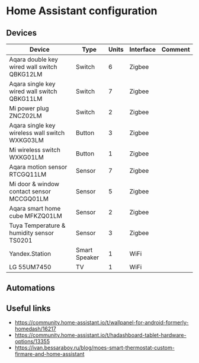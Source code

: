# Home Assistant configuration

## Devices

| Device                                         | Type          | Units | Interface | Comment |
| ---------------------------------------------- | ------------- | ----- | --------- | ------- |
| Aqara double key wired wall switch QBKG12LM    | Switch        | 6     | Zigbee    |         |
| Aqara single key wired wall switch QBKG11LM    | Switch        | 7     | Zigbee    |         |
| Mi power plug ZNCZ02LM                         | Switch        | 2     | Zigbee    |         |
| Aqara single key wireless wall switch WXKG03LM | Button        | 3     | Zigbee    |         |
| Mi wireless switch WXKG01LM                    | Button        | 1     | Zigbee    |         |
| Aqara motion sensor RTCGQ11LM                  | Sensor        | 7     | Zigbee    |         |
| Mi door & window contact sensor MCCGQ01LM      | Sensor        | 5     | Zigbee    |         |
| Aqara smart home cube MFKZQ01LM                | Sensor        | 2     | Zigbee    |         |
| Tuya Temperature & humidity sensor TS0201      | Sensor        | 3     | Zigbee    |         |
| Yandex.Station                                 | Smart Speaker | 1     | WiFi      |         |
| LG 55UM7450                                    | TV            | 1     | WiFi      |         |

## Automations

## Useful links
* https://community.home-assistant.io/t/wallpanel-for-android-formerly-homedash/16217
* https://community.home-assistant.io/t/hadashboard-tablet-hardware-options/13355
* https://ivan.bessarabov.ru/blog/moes-smart-thermostat-custom-firmare-and-home-assistant
